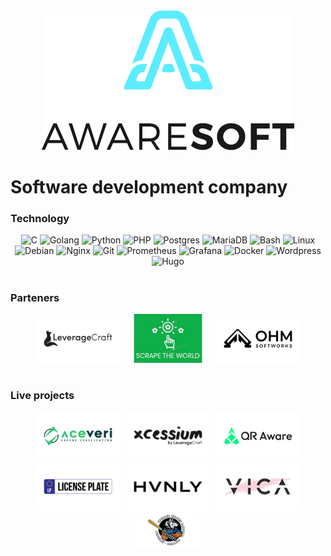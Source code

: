<div align="center"><a href="https://github.com/AwareRO"><img src="logo-dark.png" alt="Aware Soft Logo"/></a></div>

# Software development company

### Technology
<div align="center">
<img alt="C" width="30px" src="https://cdn.jsdelivr.net/gh/devicons/devicon@latest/icons/c/c-original.svg" />
<img alt="Golang" width="30px" src="https://cdn.jsdelivr.net/gh/devicons/devicon@latest/icons/go/go-original.svg" />
<img alt="Python" width="30px" src="https://cdn.jsdelivr.net/gh/devicons/devicon@latest/icons/python/python-original.svg" />
<img alt="PHP" width="30px" src="https://cdn.jsdelivr.net/gh/devicons/devicon@latest/icons/php/php-original.svg" />
<img alt="Postgres" width="30px" src="https://cdn.jsdelivr.net/gh/devicons/devicon@latest/icons/postgresql/postgresql-original.svg" />
<img alt="MariaDB" width="30px" src="https://cdn.jsdelivr.net/gh/devicons/devicon@latest/icons/mariadb/mariadb-original.svg" />
<img alt="Bash" width="30px" src="https://cdn.jsdelivr.net/gh/devicons/devicon@latest/icons/bash/bash-original.svg" />
<img alt="Linux" width="30px" src="https://cdn.jsdelivr.net/gh/devicons/devicon@latest/icons/linux/linux-original.svg" />
<img alt="Debian" width="30px" src="https://cdn.jsdelivr.net/gh/devicons/devicon@latest/icons/debian/debian-original.svg" />
<img alt="Nginx" width="30px" src="https://cdn.jsdelivr.net/gh/devicons/devicon@latest/icons/nginx/nginx-original.svg" />
<img alt="Git" width="30px" src="https://cdn.jsdelivr.net/gh/devicons/devicon@latest/icons/git/git-original.svg" />
<img alt="Prometheus" width="30px" src="https://cdn.jsdelivr.net/gh/devicons/devicon@latest/icons/prometheus/prometheus-original.svg" />
<img alt="Grafana" width="30px" src="https://cdn.jsdelivr.net/gh/devicons/devicon@latest/icons/grafana/grafana-original.svg" />
<img alt="Docker" width="30px" src="https://cdn.jsdelivr.net/gh/devicons/devicon@latest/icons/docker/docker-original.svg" />
<img alt="Wordpress" width="30px" src="https://cdn.jsdelivr.net/gh/devicons/devicon@latest/icons/wordpress/wordpress-original.svg" />
<img alt="Hugo" width="30px" src="https://cdn.jsdelivr.net/gh/devicons/devicon@latest/icons/hugo/hugo-original.svg" />
</div>

#

### Parteners
<div align="center">
<a href="https://leveragecraft.com"><img src="leverage.png" alt="Leverage Craft Logo" width="140"/></a>
<a href="https://www.linkedin.com/company/scrape-the-world"><img src="scrape-the-world.png" alt="Scrape the world" width="140"/></a>
<a href="https://leveragecraft.com"><img src="ohm-logo.png" alt="OHM SoftWorks Logo" width="140"/></a>
</div>

#

### Live projects
<div align="center">
<a href="https://aceveri.ro"><img src="aceveri.png" alt="Aceveri Logo" width="140"/></a>
<a href="https://xcessium.com"><img src="xcessium.png" alt="Xcessium Logo" width="140"/></a>
<a href="https://qr.aware.ro"><img src="qr-aware.png" alt="QR Aware Logo" width="140"/></a>
</div>
<div align="center">
<a href="https://lp.aware.ro"><img src="license-plate.png" alt="LP Aware Logo" width="140"/></a>
<a href="https://hvnly.ro"><img src="hvnly.png" alt="Hvnly Logo" width="140"/></a>
<a href="https://vicabeauty.ro"><img src="vica.png" alt="Vicabeauty Logo" width="140"/></a>
</div>
<div align="center">
<a href="https://twolves.aware.ro"><img src="wolves.png" alt="Thunder Wolves Logo" width="100"/></a>
</div>

#
